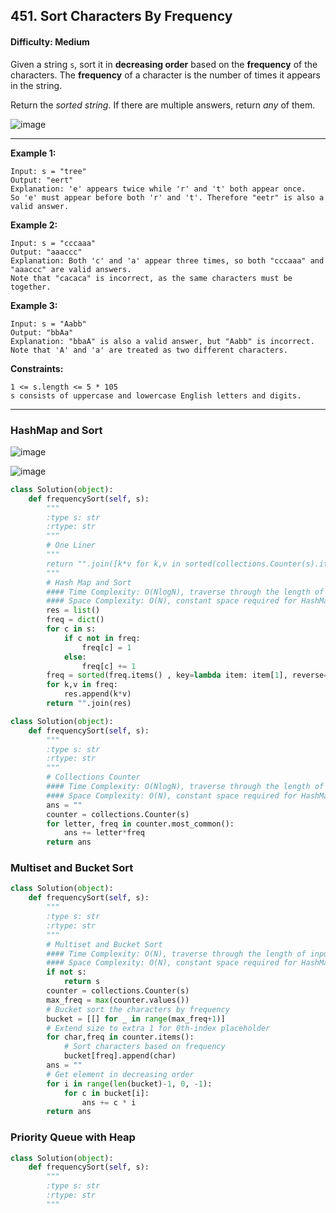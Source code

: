 ## 451. Sort Characters By Frequency

#### Difficulty: Medium

Given a string ```s```, sort it in __decreasing order__ based on the __frequency__ of the characters. The __frequency__ of a character is the number of times it appears in the string.

Return the _sorted string_. If there are multiple answers, return _any_ of them.

![image](https://user-images.githubusercontent.com/35042430/205841751-b270e812-0e87-4d06-adcd-37e7039662a0.png)

---

__Example 1:__
```
Input: s = "tree"
Output: "eert"
Explanation: 'e' appears twice while 'r' and 't' both appear once.
So 'e' must appear before both 'r' and 't'. Therefore "eetr" is also a valid answer.
```

__Example 2:__
```
Input: s = "cccaaa"
Output: "aaaccc"
Explanation: Both 'c' and 'a' appear three times, so both "cccaaa" and "aaaccc" are valid answers.
Note that "cacaca" is incorrect, as the same characters must be together.
```

__Example 3:__
```
Input: s = "Aabb"
Output: "bbAa"
Explanation: "bbaA" is also a valid answer, but "Aabb" is incorrect.
Note that 'A' and 'a' are treated as two different characters.
```

__Constraints:__
```
1 <= s.length <= 5 * 105
s consists of uppercase and lowercase English letters and digits.
```

---

### HashMap and Sort

![image](https://leetcode.com/problems/sort-characters-by-frequency/Figures/451/hashmap.png)

![image](https://leetcode.com/problems/sort-characters-by-frequency/Figures/451/hashmap_sorted.png)

```Python
class Solution(object):
    def frequencySort(self, s):
        """
        :type s: str
        :rtype: str
        """
        # One Liner
        """
        return "".join([k*v for k,v in sorted(collections.Counter(s).items() , key=lambda item: item[1], reverse=True)])
        """
        # Hash Map and Sort
        #### Time Complexity: O(NlogN), traverse through the length of input s. Sort operation takes O(klogk)
        #### Space Complexity: O(N), constant space required for HashMap to store 26 characters, but output may keep up to the size of input s
        res = list()
        freq = dict()
        for c in s:
            if c not in freq:
                freq[c] = 1
            else:
                freq[c] += 1
        freq = sorted(freq.items() , key=lambda item: item[1], reverse=True)
        for k,v in freq:
            res.append(k*v)
        return "".join(res)
```
```Python
class Solution(object):
    def frequencySort(self, s):
        """
        :type s: str
        :rtype: str
        """
        # Collections Counter
        #### Time Complexity: O(NlogN), traverse through the length of input s. Sort operation takes O(klogk)
        #### Space Complexity: O(N), constant space required for HashMap to store 26 characters, but output may keep up to the size of input s     
        ans = ""
        counter = collections.Counter(s)
        for letter, freq in counter.most_common():
            ans += letter*freq
        return ans
```

### Multiset and Bucket Sort

```Python
class Solution(object):
    def frequencySort(self, s):
        """
        :type s: str
        :rtype: str
        """
        # Multiset and Bucket Sort
        #### Time Complexity: O(N), traverse through the length of input s
        #### Space Complexity: O(N), constant space required for HashMap to store 26 characters, but output may keep up to the size of input s
        if not s:
            return s
        counter = collections.Counter(s)
        max_freq = max(counter.values())
        # Bucket sort the characters by frequency
        bucket = [[] for _ in range(max_freq+1)]
        # Extend size to extra 1 for 0th-index placeholder
        for char,freq in counter.items():
            # Sort characters based on frequency
            bucket[freq].append(char)
        ans = ""
        # Get element in decreasing order
        for i in range(len(bucket)-1, 0, -1):
            for c in bucket[i]:
                ans += c * i
        return ans
```

### Priority Queue with Heap


```Python
class Solution(object):
    def frequencySort(self, s):
        """
        :type s: str
        :rtype: str
        """
        
```

